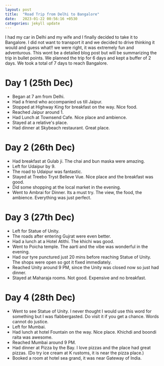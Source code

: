 ```yaml
---
layout: post
title:  "Road Trip from Delhi to Bangalore"
date:   2023-01-22 00:56:16 +0530
categories: jekyll update
---
```


I had my car in Delhi and my wife and I finally decided to take it to Bangalore. I did not want to transport it and we decided to drive thinking it would and guess what!! we were right, it was extremely fun and adventurous. This wont be a detailed blog post but will be summarizing the trip in bullet points. We planned the trip for 6 days and kept a buffer of 2 days. We took a total of 7 days to reach Bangalore. 

# Day 1 (25th Dec)
- Began at 7 am from Delhi. 
- Had a friend who accompanied us till Jaipur. 
- Stopped at Highway King for breakfast on the way. Nice food. 
- Reached Jaipur around 1. 
- Had Lunch at Townsend Cafe. Nice place and ambience. 
- Stayed at a relative's place. 
- Had dinner at Skybeach restaurant. Great place. 

# Day 2 (26th Dec)
- Had breakfast at Gulab ji. The chai and bun maska were amazing. 
- Left for Udaipur by 9. 
- The road to Udaipur was fantastic. 
- Stayed at Treebo Tryst Belleve Vue. Nice place and the breakfast was good. 
- Did some shopping at the local market in the evening. 
- Went to Ambrai for Dinner. Its a must try. The view, the food, the ambience. Everything was just perfect. 

# Day 3 (27th Dec)
- Left for Statue of Unity. 
- The roads after entering Gujrat were even better. 
- Had a lunch at a Hotel Atithi. The khichi was good. 
- Went to Poicha temple. The aarti and the vibe was wonderful in the evening. 
- Had our tyre punctured just 20 mins before reaching Statue of Unity. The shops were open so got it fixed immediately. 
- Reached Unity around 9 PM, since the Unity was closed now so just had dinner. 
- Stayed at Maharaja rooms. Not good. Expensive and no breakfast. 

# Day 4 (28th Dec)
- Went to see Statue of Unity. I never thought I would use this word for something but I was flabbergasted. Do visit it if you get a chance. Words cannot do justice. 
- Left for Mumbai. 
- Had lunch at hotel Fountain on the way. Nice place. Khichdi and boondi raita was awesome. 
- Reached Mumbai around 9 PM.
- Had dinner at Pizza by the Bay. I love pizzas and the place had great pizzas. (Do try ice cream at K rustoms, it is near the pizza place.)
- Booked a room at hotel sea grand, it was near Gateway of India. 

